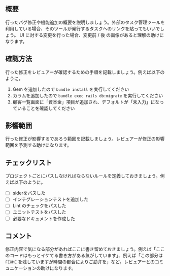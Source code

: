 ## 概要
 
行ったバグ修正や機能追加の概要を説明しましょう。外部のタスク管理ツールを利用している場合、そのツールが発行するタスクへのリンクを貼ってもいいでしょう。 UI に対する変更を行った場合、変更前 / 後 の画像があると理解の助けになります。
 
## 確認方法
 
行った修正をレビュアーが確認するための手順を記載しましょう。例えば以下のように。
1. Gem を追加したので `bundle install` を実行してください
2. カラムを追加したので `bundle exec rails db:migrate` を実行してください
3. 顧客一覧画面に「資本金」項目が追加され、デフォルトが「未入力」になっていることを確認してください
 
## 影響範囲
 
行った修正が影響するであろう範囲を記載しましょう。レビュアーが修正の影響範囲を予測する助けになります。
 
## チェックリスト
 
プロジェクトごとにパスしなければならないルールを定義しておきましょう。例えば以下のように。
- [ ] siderをパスした
- [ ] インテグレーションテストを追加した
- [ ] Lint のチェックをパスした
- [ ] ユニットテストをパスした
- [ ] 必要なドキュメントを作成した
 
## コメント
 
修正内容で気になる部分があればここに書き留めておきましょう。例えば「ここのコードはもっとイケてる書き方がある気がしています」、例えば「この部分は `FIXME` を残していますが時間の都合によりご勘弁を」など。レビュアーとのコミュニケーションの助けになります。